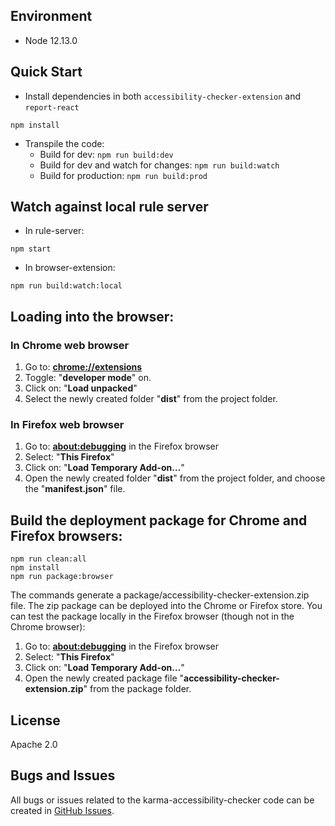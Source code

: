 ## Environment
* Node 12.13.0

## Quick Start
* Install dependencies in both `accessibility-checker-extension` and `report-react`
```
npm install
```

* Transpile the code:
  * Build for dev: `npm run build:dev`
  * Build for dev and watch for changes: `npm run build:watch`
  * Build for production: `npm run build:prod`

## Watch against local rule server
* In rule-server:
```
npm start
```
* In browser-extension:
```
npm run build:watch:local
```

## Loading into the browser:
### In Chrome web browser
1. Go to: [**chrome://extensions**](chrome://extensions)
2. Toggle: "**developer mode**" on.
3. Click on: "**Load unpacked**"
4. Select the newly created folder "**dist**" from the project folder.

### In Firefox web browser
1. Go to: [**about:debugging**](about:debugging) in the Firefox browser
2. Select: "**This Firefox**"
3. Click on: "**Load Temporary Add-on…**"
4. Open the newly created folder "**dist**" from the project folder, and choose the "**manifest.json**" file.

## Build the deployment package for Chrome and Firefox browsers:
```
npm run clean:all
npm install
npm run package:browser
```
The commands generate a package/accessibility-checker-extension.zip file. The zip package can be deployed into the Chrome or Firefox store. You can test the package locally in the Firefox browser (though not in the Chrome browser):
1. Go to: [**about:debugging**](about:debugging) in the Firefox browser
2. Select: "**This Firefox**"
3. Click on: "**Load Temporary Add-on…**"
4. Open the newly created package file "**accessibility-checker-extension.zip**" from the package folder.
   
## License
Apache 2.0

## Bugs and Issues

All bugs or issues related to the karma-accessibility-checker code can be created in [GitHub Issues](https://github.com/IBMa/equal-access/issues).